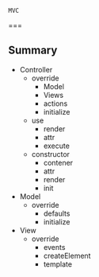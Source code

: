     MVC
===

Summary
-------

- Controller
  - override
    - Model
    - Views
    - actions
    - initialize
  - use
    - render
    - attr
    - execute
  - constructor
    - contener
    - attr
    - render
    - init
- Model
  - override
    - defaults
    - initialize
- View
  - override
    - events
    - createElement
    - template
